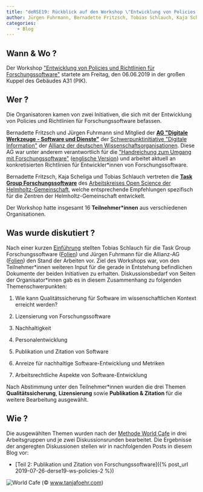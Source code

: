 ```yaml
---
title: "deRSE19: Rückblick auf den Workshop \"Entwicklung von Policies und Richtlinien für Forschungssoftware\""
author: Jürgen Fuhrmann, Bernadette Fritzsch, Tobias Schlauch, Kaja Scheliga
categories: 
    - Blog
---
```

## Wann & Wo ?
Der Workshop ["Entwicklung von Policies und Richtlinien für Forschungssoftware"](https://www.de-rse.org/de/conf2019/talk/KZX8VD/) startete am Freitag, den 06.06.2019 in der großen Kuppel des Gebäudes A31 (PIK).

## Wer ?
Die Organisatoren kamen von zwei Initiativen, die sich mit der Entwicklung von Policies und Richtlinien für Forschungssoftware befassen. 

Bernadette Fritzsch und Jürgen Fuhrmann sind Mitglied der [**AG "Digitale Werkzeuge - Software und Dienste"**](https://www.allianzinitiative.de/handlungsfelder/digitale-werkzeuge-software-und-dienste/) der [Schwerpunktinitiative "Digitale Information"](https://www.allianzinitiative.de) der [Allianz der deutschen Wissenschaftsorganisationen](https://de.wikipedia.org/wiki/Allianz_der_Wissenschaftsorganisationen). Diese AG war unter anderem verantwortlich für die ["Handreichung zum Umgang mit Forschungssoftware"](https://doi.org/10.5281/zenodo.1172970) ([englische Version](https://doi.org/10.5281/zenodo.1172988)) und arbeitet aktuell an konkretisierten Richtlinien für Entwickler\*innen von Forschungssoftware.

Bernadette Fritzsch, Kaja Scheliga und Tobias Schlauch vertreten die [**Task Group Forschungssoftware**](https://os.helmholtz.de/open-science-in-der-helmholtz-gemeinschaft/akteure-und-ihre-rollen/arbeitskreis-open-science/task-group-forschungssoftware/) des [Arbeitskreises Open Science der Helmholtz-Gemeinschaft](https://os.helmholtz.de/open-science-in-der-helmholtz-gemeinschaft/akteure-und-ihre-rollen/arbeitskreis-open-science/), welche entsprechende Empfehlungen spezifisch für die Zentren der Helmholtz-Gemeinschaft entwickelt.

Der Workshop hatte insgesamt 16 **Teilnehmer\*innen** aus verschiedenen Organisationen.

## Was wurde diskutiert ?
Nach einer kurzen [Einführung](https://doi.org/10.5281/zenodo.3264893) stellten Tobias Schlauch für die Task Group Forschungssoftware ([Folien](https://doi.org/10.5281/zenodo.3264880)) und Jürgen Fuhrmann für die Allianz-AG ([Folien](https://doi.org/10.5281/zenodo.3264878)) den Stand der Arbeiten vor. Ziel des Workshops war, von den Teilnehmer\*innen weiteren Input für die gerade in Entstehung befindlichen Dokumente der beiden Initiativen zu erhalten. Diskussionsbedarf von Seiten der Organisator\*innen gab es in diesem Zusammenhang zu folgenden Themenschwerpunkten:


1) Wie kann Qualitätssicherung für Software im wissenschaftlichen Kontext erreicht werden?

2) Lizensierung von Forschungssoftware

3) Nachhaltigkeit

4) Personalentwicklung

5) Publikation und Zitation von Software

6) Anreize für nachhaltige Software-Entwicklung und Metriken

7) Arbeitsrechtliche Aspekte von Software-Entwicklung

Nach Abstimmung unter den Teilnehmer\*innen wurden die drei Themen **Qualitätssicherung**, **Lizensierung** sowie **Publikation & Zitation** für die weitere Bearbeitung ausgewählt.

## Wie ?
Die ausgewählten Themen wurden nach der [Methode World Cafe](https://de.wikipedia.org/wiki/World-Caf%C3%A9) in drei Arbeitsgruppen und je zwei Diskussionsrunden bearbeitet. Die Ergebnisse der angeregten Diskussionen stellen wir in nachfolgenden Posts in diesem Blog vor:

- [Teil 2: Publikation und Zitation von Forschungssoftware]({% post_url 2019-07-26-derse19-ws-policies-2 %})

![World Cafe](https://innovationskulturmanagen.files.wordpress.com/2016/02/fullsizerender.jpg?w=1024)
(&copy; www.tanjafoehr.com)
